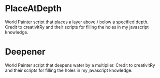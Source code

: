 # PlaceAtDepth
World Painter script that places a layer above / below a specified depth.
Credit to creativitRy and their scripts for filling the holes in my javascript knowledge. 

# Deepener
World Painter script that deepens water by a multiplier. 
Credit to creativitRy and their scripts for filling the holes in my javascript knowledge. 
